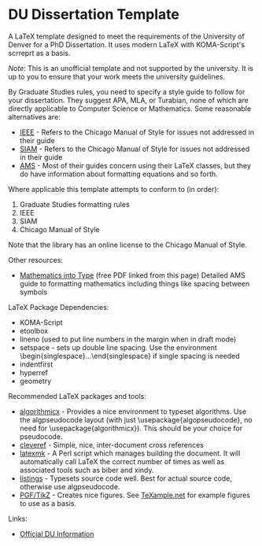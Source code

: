 # DU Dissertation Template
A LaTeX template designed to meet the requirements of the University of Denver for a PhD Dissertation. It uses modern LaTeX with KOMA-Script's scrreprt as a basis.

*Note*: This is an unofficial template and not supported by the university. It is up to you to ensure that your work meets the university guidelines.

By Graduate Studies rules, you need to specify a style guide to follow for your dissertation. They suggest APA, MLA, or Turabian, none of which are directly applicable to Computer Science or Mathematics. Some reasonable alternatives are:
* [IEEE](https://www.computer.org/portal/web/publications/styleguide) - Refers to the Chicago Manual of Style for issues not addressed in their guide
* [SIAM](http://www.siam.org/journals/auth-info.php) - Refers to the Chicago Manual of Style for issues not addressed in their guide
* [AMS](http://www.ams.org/publications/authors/tex/author-handbook) - Most of their guides concern using their LaTeX classes, but they do have information about formatting equations and so forth.

Where applicable this template attempts to conform to (in order):
1. Graduate Studies formatting rules
2. IEEE
3. SIAM
4. Chicago Manual of Style

Note that the library has an online license to the Chicago Manual of Style.

Other resources:
* [Mathematics into Type](http://www.ams.org/publications/authors/authors) (free PDF linked from this page)  Detailed AMS guide to formatting mathematics including things like spacing between symbols

LaTeX Package Dependencies:
* KOMA-Script
* etoolbox
* lineno (used to put line numbers in the margin when in draft mode)
* setspace - sets up double line spacing. Use the environment \begin{singlespace}...\end{singlespace} if single spacing is needed
* indentfirst
* hyperref
* geometry

Recommended LaTeX packages and tools:
* [algorithmicx](https://www.ctan.org/pkg/algorithmicx) - Provides a nice environment to typeset algorithms. Use the algpseudocode layout (with just \usepackage{algopseudocode}, no need for \usepackage{algorithmicx}). This should be your choice for pseudocode.
* [cleveref](https://www.ctan.org/pkg/cleveref) - Simple, nice, inter-document cross references
* [latexmk](http://personal.psu.edu/jcc8//software/latexmk-jcc/) - A Perl script which manages building the document. It will automatically call LaTeX the correct number of times as well as associated tools such as biber and xindy.
* [listings](https://www.ctan.org/pkg/listings) - Typesets source code well. Best for actual source code, otherwise use algpseudocode.
* [PGF/TikZ](https://www.ctan.org/pkg/pgf) - Creates nice figures. See [TeXample.net](http://www.texample.net/tikz/) for example figures to use as a basis.

Links:
* [Official DU Information](http://www.du.edu/currentstudents/graduates/graduationinformation.html)
